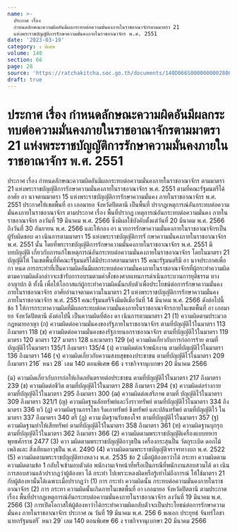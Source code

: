 ```yaml
---
name: >-
  ประกาศ เรื่อง
  กำหนดลักษณะความผิดอันมีผลกระทบต่อความมั่นคงภายในราชอาณาจักรตามมาตรา 21
  แห่งพระราชบัญญัติการรักษาความมั่นคงภายในราชอาณาจักร พ.ศ. 2551
date: '2023-03-19'
category: ง พิเศษ
volume: 140
section: 66
page: 28
source: 'https://ratchakitcha.soc.go.th/documents/140D066S0000000002800.pdf'
draft: true
---
```


# ประกาศ เรื่อง กำหนดลักษณะความผิดอันมีผลกระทบต่อความมั่นคงภายในราชอาณาจักรตามมาตรา 21 แห่งพระราชบัญญัติการรักษาความมั่นคงภายในราชอาณาจักร พ.ศ. 2551

ประกาศ เรื่อง กำหนดลักษณะความผิดอันมีผลกระทบต่อความมั่นคงภายในราชอาณาจักร ตามมาตรา 21 แห่งพระราชบัญญัติการรักษาความมั่นคงภายในราชอาณาจักร พ.ศ. 2551 ตามที่คณะรัฐมนตรีได้อาศัย อา นาจตามมาตรา 15 แห่งพระราชบัญญัติการรักษาความมั่นคง ภายในราชอาณาจักร พ.ศ. 2551 ประกาศให้เขตพื้นที่ อา เภอมายอ จังหวัดปัตตานี เป็นพื้นที่ ปรากฏเหตุการณ์อันกระทบต่อความมั่นคงภายในราชอาณาจักร ตามประกาศ เรื่อง พื้นที่ปรากฏ เหตุการณ์อันกระทบต่อความมั่นคง ภายในราชอาณาจักร ลงวันที่ 19 มีนาคม พ.ศ. 2566 ซึ่งมีผลใช้บังคับตั้งแต่วันที่ 20 มีนาคม พ.ศ. 2566 ถึงวันที่ 30 กันยายน พ.ศ. 2566 และให้กอง อา นวยการรักษาความมั่นคงภายในราชอาณาจักรเป็นผู้รับผิดชอบ ดา เนินการตามมาตรา 15 แห่งพระราชบัญญัติการรั กษาความมั่นคงภายในราชอาณาจักร พ.ศ. 2551 นั้น โดยที่พระราชบัญญัติการรักษาความมั่นคงภายในราชอาณาจักร พ.ศ. 2551 มีบทบัญญัติ เกี่ยวกับการแก้ไขเหตุการณ์อันกระทบต่อความมั่นคงภายในราชอาณาจักร โดยในมาตรา 21 บัญญัติให้ ในเขตพื้นที่ที่คณะรัฐมนตรีได้มีประกาศตามมาตรา 15 คณะรัฐมนตรีมี อา นาจประกาศเพื่อ กา หนด การกระทำที่เป็นความผิดอันมีผลกระทบต่อความมั่นคงภายในราชอาณาจักรที่ผู้กระทำความผิด ตามความผิดดังกล่าวจะเข้ารับการอบรมตามคำสั่งของศาลแทนการดำเนินกระบวนการยุติธรรม ทางอาญาปก ติ ทั้งนี้ เพื่อให้โอกาสแก่ผู้กระทำความผิดนั้นกลับตัวเพื่อประโยชน์ต่อการรักษาความมั่นคง ภายในราชอาณาจักร อาศัยอำนาจตามความในมาตรา 21 แห่งพระราชบัญญัติการรักษาความมั่นคงภายในราชอาณาจักร พ.ศ. 2551 คณะรัฐมนตรีจึงมีมติเมื่อวันที่ 14 มีนาคม พ.ศ. 2566 ดังต่อไปนี้ ข้อ 1 ให้การกระทาความผิดที่มีผลกระทบต่อความมั่นคงภายในราชอาณาจักรภายในเขตพื้นที่ อา เภอมายอ จังหวัดปัตตานี ดังต่อไปนี้ เป็นความผิดที่ต้อง ดา เนินการตามมาตรา 21 (1) ความผิดตามประมวลกฎหมายอาญา (ก) ความผิดต่อความมั่นคงของรัฐภายในราชอาณาจักร ตามที่บัญญัติไว้ในมาตรา 113 ถึงมาตรา 118 (ข) ความผิดต่อความมั่นคงของรัฐภายนอกราชอาณาจักร ตามที่บัญญัติไว้ในมาตรา 119 มาตรา 120 มาตรา 127 มาตรา 128 และมาตรา 129 (ค) ความผิดเกี่ยวกับการก่อการร้าย ตามที่บัญญัติไว้ในมาตรา 135/1 ถึงมาตรา 135/4 (ง) ความผิดต่อเจ้าพนักงาน ตามที่บัญญัติไว้ในมาตรา 136 ถึงมาตรา 146 (จ) ความผิดเกี่ยวกับความสงบสุขของประชาชน ตามที่บัญญัติไว้ในมาตรา 209 ถึงมาตรา 216 ้ หนา 28 ่ เลม 140 ตอนพิเศษ 66 ง ราชกิจจานุเบกษา 20 มีนาคม 2566

(ฉ) ความผิดเกี่ยวกับการก่อให้เกิดภยันตรายต่อประชาชน ตามที่บัญญัติไว้ในมาตรา 217 ถึงมาตรา 239 (ช) ความผิดต่อชีวิต ตามที่บัญญัติไว้ในมาตรา 288 ถึงมาตรา 294 (ซ) ความผิดต่อร่างกาย ตามที่บัญญัติไว้ในมาตรา 295 ถึงมาตรา 300 (ฌ) ความผิดต่อเสรีภาพ ตามที่ บัญญัติไว้ในมาตรา 309 ถึงมาตรา 321/1 (ญ) ความผิดฐานลักทรัพย์และวิ่งราวทรัพย์ ตามที่บัญญัติไว้ในมาตรา 334 ถึงมาตรา 336 ทวิ (ฎ) ความผิดฐานกรรโชก รีดเอาทรัพย์ ชิงทรัพย์ และปล้นทรัพย์ ตามที่บัญญัติไว้ ในมาตรา 337 ถึงมาตรา 340 ตรี (ฏ) ความ ผิดฐานรับของโจร ตามที่บัญญัติไว้ในมาตรา 357 (ฐ) ความผิดฐานทำให้เสียทรัพย์ ตามที่บัญญัติไว้ในมาตรา 358 ถึงมาตรา 361 (ฑ) ความผิดฐานบุกรุก ตามที่บัญญัติไว้ในมาตรา 362 ถึงมาตรา 366 (2) ความผิดตามพระราชบัญญัติเครื่องแบบทหาร พุทธศักราช 2477 (3) ควา มผิดตามพระราชบัญญัติอาวุธปืน เครื่องกระสุนปืน วัตถุระเบิด ดอกไม้เพลิงและ สิ่งเทียมอาวุธปืน พ.ศ. 2490 (4) ความผิดตามพระราชบัญญัติจราจรทางบก พ.ศ. 2522 (5) ความผิดตามพระราชบัญญัติทางหลวง พ.ศ. 2535 ข้อ 2 เมื่อผู้ต้องหาว่าได้ กระทา ความผิดตามความผิดตามข้อ 1 กลับใจเข้ามอบตัวต่อ พนักงานเจ้าหน้าที่หรือเป็นกรณีที่พนักงานสอบสวนได้ ดา เนินการสอบสวนแล้วปรากฏว่าผู้ต้องหา ได้ กระทำ ไปเพราะหลงผิดหรือรู้เท่าไม่ถึงการณ์ ให้ใช้มาตรา 21 กับผู้ต้องหานั้นได้เฉพาะเมื่อปรากฏว่า (1) การ กระทำ ความผิดนั้น กระทบต่อความมั่นคงภายในราชอาณาจักร (2) การ กระทา ความผิดนั้นเกิดภายในเขตพื้นที่ อา เภอมายอ จังหวัดปัตตานี ตามประกาศ เรื่อง พื้นที่ปรากฏเหตุการณ์อันกระทบต่อความมั่นคงภายในราชอาณาจักร ลงวันที่ 19 มีนาคม พ.ศ. 2566 (3) การเปิดโอกาสให้ผู้ต้องหาว่าได้กระทำความผิดกลับตัวจะเป็นประโยชน์ต่อการรักษาความมั่นคง ภายในราชอาณาจักร ประกาศ ณ วันที่ 19 มีนาคม พ.ศ. 256 6 พลเอก ประยุทธ์ จันทร์โอชา นายกรัฐมนตรี ้ หนา 29 ่ เลม 140 ตอนพิเศษ 66 ง ราชกิจจานุเบกษา 20 มีนาคม 2566
